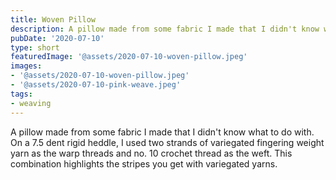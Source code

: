 ```yaml
---
title: Woven Pillow
description: A pillow made from some fabric I made that I didn't know what to do with
pubDate: '2020-07-10'
type: short
featuredImage: '@assets/2020-07-10-woven-pillow.jpeg'
images:
- '@assets/2020-07-10-woven-pillow.jpeg'
- '@assets/2020-07-10-pink-weave.jpeg'
tags:
- weaving
---
```

A pillow made from some fabric I made that I didn't know what to do with. On a 7.5 dent rigid heddle, I used two strands of variegated fingering weight yarn as the warp threads and no. 10 crochet thread as the weft. This combination highlights the stripes you get with variegated yarns.